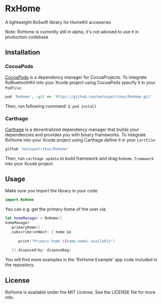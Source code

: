 # RxHome
A lightweight RxSwift library for HomeKit accesories

Note: RxHome is currently still in alpha, it's not advised to use it in production codebase

## Installation

### CocoaPods
[CocoaPods](http://cocoapods.org) is a dependency manager for CocoaProjects.
To integrate RxBluetoothKit into your Xcode project using CocoaPods specify it in your `Podfile`:
```ruby
pod 'RxHome', :git => 'https://github.com/mataspetrikas/RxHome.git'
```
Then, run following command:
`$ pod install`

### Carthage

[Carthage](https://github.com/Carthage/Carthage) is a decentralized dependency manager that builds your dependencies and provides you with binary frameworks.
To integrate RxHome into your Xcode project using Carthage define it in your `Cartfile`:
```swift
github "mataspetrikas/RxHome"
```
Then, run `carthage update` to build framework and drag `RxHome.framework` into your Xcode project.

## Usage

Make sure you import the library in your code

```swift
import RxHome
```

You can e.g. get the primary home of the user via:


```swift
let homeManager = RxHome()
homeManager
  .primaryHome()
  .subscribe(onNext: { home in
  
      print("Primary home \(home.name) available")
      
   }).disposed(by: disposeBag)
```

You will find more examples in the 'RxHome Example' app code included in the repository.

## License
RxHome is available under the MIT LIcense. See the LICENSE file for more info.
